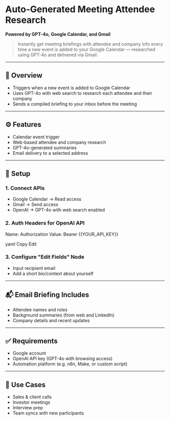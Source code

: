 # Auto-Generated Meeting Attendee Research  
**Powered by GPT-4o, Google Calendar, and Gmail**

> Instantly get meeting briefings with attendee and company info every time a new event is added to your Google Calendar — researched using GPT-4o and delivered via Gmail.

---

## 🧩 Overview
- Triggers when a new event is added to Google Calendar  
- Uses GPT-4o with web search to research each attendee and their company  
- Sends a compiled briefing to your inbox before the meeting  

---

## ⚙️ Features
- Calendar event trigger  
- Web-based attendee and company research  
- GPT-4o-generated summaries  
- Email delivery to a selected address  

---

## 🔧 Setup

### 1. Connect APIs
- Google Calendar → Read access  
- Gmail → Send access  
- OpenAI → GPT-4o with web search enabled  

### 2. Auth Headers for OpenAI API
Name: Authorization
Value: Bearer {{YOUR_API_KEY}}

yaml
Copy
Edit
### 3. Configure "Edit Fields" Node
- Input recipient email  
- Add a short bio/context about yourself  

---

## 📬 Email Briefing Includes
- Attendee names and roles  
- Background summaries (from web and LinkedIn)  
- Company details and recent updates  

---

## ✅ Requirements
- Google account  
- OpenAI API key (GPT-4o with browsing access)  
- Automation platform (e.g. n8n, Make, or custom script)

---

## 💼 Use Cases
- Sales & client calls  
- Investor meetings  
- Interview prep  
- Team syncs with new participants
